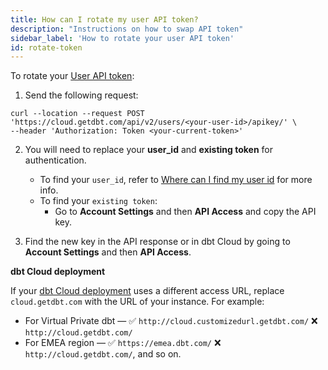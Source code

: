 ```yaml
---
title: How can I rotate my user API token?
description: "Instructions on how to swap API token"
sidebar_label: 'How to rotate your user API token'
id: rotate-token
---
```



To rotate your [User API token](/docs/dbt-cloud-apis/user-tokens):

1. Send the following request: 

```
curl --location --request POST 'https://cloud.getdbt.com/api/v2/users/<your-user-id>/apikey/' \
--header 'Authorization: Token <your-current-token>'
```

2. You will need to replace your **user_id** and **existing token** for authentication. 

    - To find your `user_id`, refer to [Where can I find my user id](/faqs/Accounts/find-user-id) for more info. 
    - To find your `existing token`:
        * Go to **Account Settings** and then **API Access** and copy the API key.


3. Find the new key in the API response or in dbt Cloud by going to **Account Settings** and then **API Access**.


**dbt Cloud deployment**

If your [dbt Cloud deployment](/docs/deploy/regions-ip-addresses) uses a different access URL, replace `cloud.getdbt.com` with the URL of your instance. For example:

- For Virtual Private dbt &mdash; ✅ `http://cloud.customizedurl.getdbt.com/`  ❌ `http://cloud.getdbt.com/`<br />
- For EMEA region &mdash; ✅ `https://emea.dbt.com/` ❌ `http://cloud.getdbt.com/`, and so on. 

